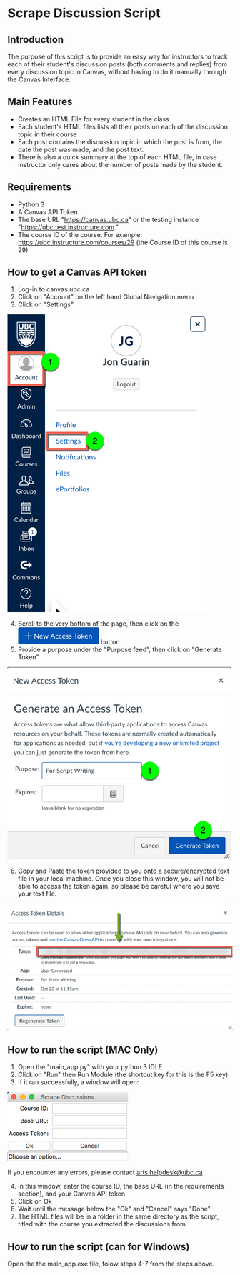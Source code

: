 # Scrape Discussion Script

## Introduction

The purpose of this script is to provide an easy way for instructors to track each of their student's discussion posts (both comments and replies) from every discussion topic in Canvas, without having to do it manually through the Canvas Interface.

## Main Features
- Creates an HTML File for every student in the class
- Each student's HTML files lists all their posts on each of the discussion topic in their course
- Each post contains the discussion topic in which the post is from, the date the post was made, and the post text.
-  There is also a quick summary at the top of each HTML file, in case instructor only cares about the number of posts made by the student.

## Requirements
- Python 3
- A Canvas API Token 
- The base URL "https://canvas.ubc.ca" or the testing instance "https://ubc.test.instructure.com."
- The course ID of the course. For example: https://ubc.instructure.com/courses/29 (the Course ID of this course is 29)

## How to get a Canvas API token
1. Log-in to canvas.ubc.ca
2. Click on "Account" on the left hand Global Navigation menu
3. Click on "Settings" 

![settings](https://github.com/jguarin16/screenshots/blob/master/account_settings.png)

4. Scroll to the very bottom of the page, then click on the ![new_access_token](https://github.com/jguarin16/screenshots/blob/master/access_token_button.png) button
5. Provide a purpose under the "Purpose feed", then click on "Generate Token"

![access-token-window](https://github.com/jguarin16/screenshots/blob/master/access_token_window.png)

6. Copy and Paste the token provided to you onto a secure/encrypted text file in your local machine. Once you close this window, you will not be able to access the token again, so please be careful where you save your text file.

![access-token-details](https://github.com/jguarin16/screenshots/blob/master/save_token.png)

## How to run the script (MAC Only)
1. Open the "main_app.py" with your python 3 IDLE
2. Click on "Run" then Run Module (the shortcut key for this is the F5 key)
3. If it ran successfully, a window will open:

![scrape-discussions-window](https://github.com/jguarin16/screenshots/blob/master/scrape_diss_window.png)

If you encounter any errors, please contact arts.helpdesk@ubc.ca

4. In this window, enter the course ID, the base URL (in the requirements section), and your Canvas API token
5. Click on Ok
6. Wait until the message below the "Ok" and "Cancel" says "Done"
7. The HTML files will be in a folder in the same directory as the script, titled with the course you extracted the discussions from

## How to run the script (can for Windows)
Open the the main_app.exe file, folow steps 4-7 from the steps above.
